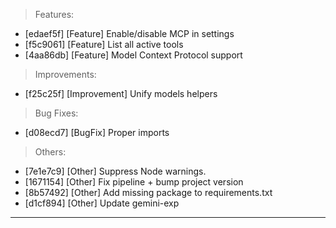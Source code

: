 > Features:
- [edaef5f] [Feature] Enable/disable MCP in settings
- [f5c9061] [Feature] List all active tools
- [4aa86db] [Feature] Model Context Protocol support

> Improvements:
- [f25c25f] [Improvement] Unify models helpers

> Bug Fixes:
- [d08ecd7] [BugFix] Proper imports

> Others:
- [7e1e7c9] [Other] Suppress Node warnings.
- [1671154] [Other] Fix pipeline + bump project version
- [8b57492] [Other] Add missing package to requirements.txt
- [d1cf894] [Other] Update gemini-exp


---
